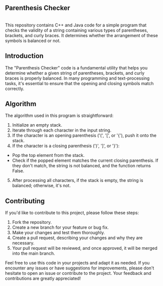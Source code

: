 <h2>Parenthesis Checker</h2>
<br>
This repository contains C++ and Java code for a simple program that checks the validity of a string containing various types of parentheses, brackets, and curly braces. It determines whether the arrangement of these symbols is balanced or not.
<br>

## Introduction

The "Parenthesis Checker" code is a fundamental utility that helps you determine whether a given string of parentheses, brackets, and curly braces is properly balanced. In many programming and text-processing tasks, it's essential to ensure that the opening and closing symbols match correctly.

## Algorithm

The algorithm used in this program is straightforward:<br>

1. Initialize an empty stack.<br>
2. Iterate through each character in the input string.<br>
3. If the character is an opening parenthesis ('(', '[', or '{'), push it onto the stack.<br>
4. If the character is a closing parenthesis (')', ']', or '}'):<br>
* Pop the top element from the stack.<br>
* Check if the popped element matches the current closing parenthesis. If they don't match, the string is not balanced, and the function returns False.<br>
5. After processing all characters, if the stack is empty, the string is balanced; otherwise, it's not.<br>

## Contributing

If you'd like to contribute to this project, please follow these steps:<br>

1. Fork the repository.<br>
2. Create a new branch for your feature or bug fix.<br>
3. Make your changes and test them thoroughly.<br>
4. Create a pull request, describing your changes and why they are necessary.<br>
5. Your pull request will be reviewed, and once approved, it will be merged into the main branch.<br>

Feel free to use this code in your projects and adapt it as needed. If you encounter any issues or have suggestions for improvements, please don't hesitate to open an issue or contribute to the project. Your feedback and contributions are greatly appreciated!